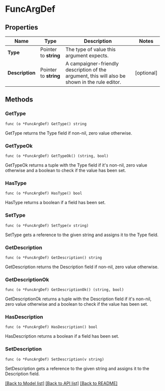 # FuncArgDef

## Properties

Name | Type | Description | Notes
------------ | ------------- | ------------- | -------------
**Type** | Pointer to **string** | The type of value this argument expects. | 
**Description** | Pointer to **string** | A campaigner-friendly description of the argument, this will also be shown in the rule editor. | [optional] 

## Methods

### GetType

`func (o *FuncArgDef) GetType() string`

GetType returns the Type field if non-nil, zero value otherwise.

### GetTypeOk

`func (o *FuncArgDef) GetTypeOk() (string, bool)`

GetTypeOk returns a tuple with the Type field if it's non-nil, zero value otherwise
and a boolean to check if the value has been set.

### HasType

`func (o *FuncArgDef) HasType() bool`

HasType returns a boolean if a field has been set.

### SetType

`func (o *FuncArgDef) SetType(v string)`

SetType gets a reference to the given string and assigns it to the Type field.

### GetDescription

`func (o *FuncArgDef) GetDescription() string`

GetDescription returns the Description field if non-nil, zero value otherwise.

### GetDescriptionOk

`func (o *FuncArgDef) GetDescriptionOk() (string, bool)`

GetDescriptionOk returns a tuple with the Description field if it's non-nil, zero value otherwise
and a boolean to check if the value has been set.

### HasDescription

`func (o *FuncArgDef) HasDescription() bool`

HasDescription returns a boolean if a field has been set.

### SetDescription

`func (o *FuncArgDef) SetDescription(v string)`

SetDescription gets a reference to the given string and assigns it to the Description field.


[[Back to Model list]](../README.md#documentation-for-models) [[Back to API list]](../README.md#documentation-for-api-endpoints) [[Back to README]](../README.md)


